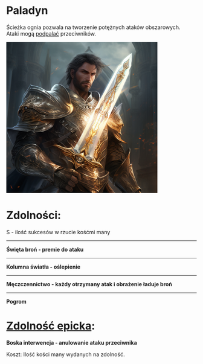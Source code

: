 # Paladyn

Ścieżka ognia pozwala na tworzenie potężnych ataków obszarowych.\
Ataki mogą [podpalać](/docs/efekty/podpalenie.md) przeciwników.

<img src="imgs/paladyn.png" width="400">

# Zdolności:

S - ilość sukcesów w rzucie kośćmi many

___

**Święta broń - premie do ataku**

___

**Kolumna światła - oślepienie**

___

**Męczczennictwo - każdy otrzymany atak i obrażenie ładuje broń**

___

**Pogrom**

# [Zdolność epicka](/docs/zdolnosc-epicka.md):

**Boska interwencja - anulowanie ataku przeciwnika**

Koszt: Ilość kości many wydanych na zdolność.
